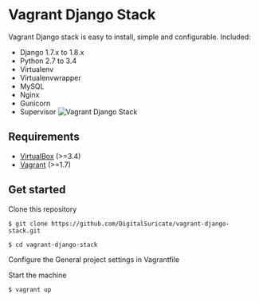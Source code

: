 # Vagrant Django Stack
Vagrant Django stack is easy to install, simple and configurable.
Included:
* Django 1.7.x to 1.8.x
* Python 2.7 to 3.4
* Virtualenv
* Virtualenvwrapper
* MySQL
* Nginx
* Gunicorn
* Supervisor
![Vagrant Django Stack](http://image.noelshack.com/fichiers/2015/21/1432026158-wsgi-nginx-gunicorn-supervisor.png)

## Requirements
* [VirtualBox](https://www.virtualbox.org) (>=3.4)
* [Vagrant](http://vagrantup.com) (>=1.7)

## Get started
Clone this repository

    $ git clone https://github.com/DigitalSuricate/vagrant-django-stack.git

    $ cd vagrant-django-stack

Configure the General project settings in Vagrantfile

Start the machine

    $ vagrant up
